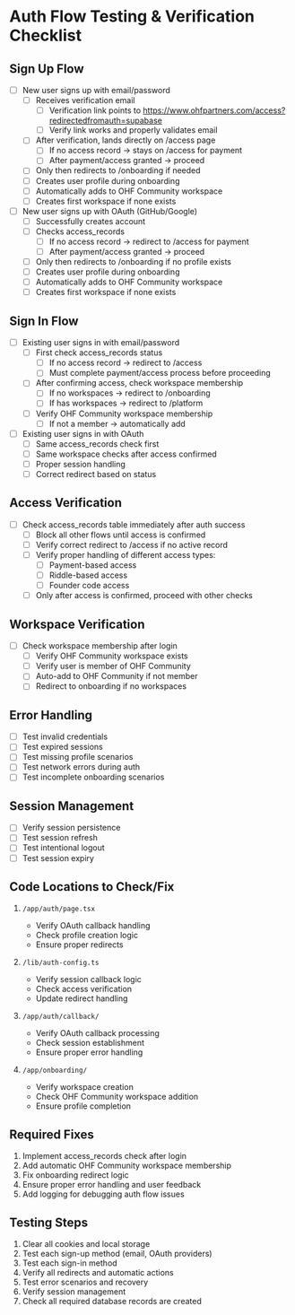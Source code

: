 # Auth Flow Testing & Verification Checklist

## Sign Up Flow
- [ ] New user signs up with email/password
  - [ ] Receives verification email
    - [ ] Verification link points to https://www.ohfpartners.com/access?redirectedfromauth=supabase
    - [ ] Verify link works and properly validates email
  - [ ] After verification, lands directly on /access page
    - [ ] If no access record -> stays on /access for payment
    - [ ] After payment/access granted -> proceed
  - [ ] Only then redirects to /onboarding if needed
  - [ ] Creates user profile during onboarding
  - [ ] Automatically adds to OHF Community workspace
  - [ ] Creates first workspace if none exists

- [ ] New user signs up with OAuth (GitHub/Google)
  - [ ] Successfully creates account
  - [ ] Checks access_records
    - [ ] If no access record -> redirect to /access for payment
    - [ ] After payment/access granted -> proceed
  - [ ] Only then redirects to /onboarding if no profile exists
  - [ ] Creates user profile during onboarding
  - [ ] Automatically adds to OHF Community workspace
  - [ ] Creates first workspace if none exists

## Sign In Flow
- [ ] Existing user signs in with email/password
  - [ ] First check access_records status
    - [ ] If no access record -> redirect to /access
    - [ ] Must complete payment/access process before proceeding
  - [ ] After confirming access, check workspace membership
    - [ ] If no workspaces -> redirect to /onboarding
    - [ ] If has workspaces -> redirect to /platform
  - [ ] Verify OHF Community workspace membership
    - [ ] If not a member -> automatically add

- [ ] Existing user signs in with OAuth
  - [ ] Same access_records check first
  - [ ] Same workspace checks after access confirmed
  - [ ] Proper session handling
  - [ ] Correct redirect based on status

## Access Verification
- [ ] Check access_records table immediately after auth success
  - [ ] Block all other flows until access is confirmed
  - [ ] Verify correct redirect to /access if no active record
  - [ ] Verify proper handling of different access types:
    - [ ] Payment-based access
    - [ ] Riddle-based access
    - [ ] Founder code access
  - [ ] Only after access is confirmed, proceed with other checks

## Workspace Verification
- [ ] Check workspace membership after login
  - [ ] Verify OHF Community workspace exists
  - [ ] Verify user is member of OHF Community
  - [ ] Auto-add to OHF Community if not member
  - [ ] Redirect to onboarding if no workspaces

## Error Handling
- [ ] Test invalid credentials
- [ ] Test expired sessions
- [ ] Test missing profile scenarios
- [ ] Test network errors during auth
- [ ] Test incomplete onboarding scenarios

## Session Management
- [ ] Verify session persistence
- [ ] Test session refresh
- [ ] Test intentional logout
- [ ] Test session expiry

## Code Locations to Check/Fix
1. `/app/auth/page.tsx`
   - Verify OAuth callback handling
   - Check profile creation logic
   - Ensure proper redirects

2. `/lib/auth-config.ts`
   - Verify session callback logic
   - Check access verification
   - Update redirect handling

3. `/app/auth/callback/`
   - Verify OAuth callback processing
   - Check session establishment
   - Ensure proper error handling

4. `/app/onboarding/`
   - Verify workspace creation
   - Check OHF Community workspace addition
   - Ensure profile completion

## Required Fixes
1. Implement access_records check after login
2. Add automatic OHF Community workspace membership
3. Fix onboarding redirect logic
4. Ensure proper error handling and user feedback
5. Add logging for debugging auth flow issues

## Testing Steps
1. Clear all cookies and local storage
2. Test each sign-up method (email, OAuth providers)
3. Test each sign-in method
4. Verify all redirects and automatic actions
5. Test error scenarios and recovery
6. Verify session management
7. Check all required database records are created 